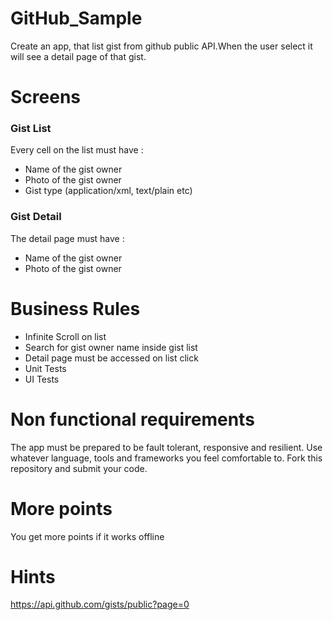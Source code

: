 # GitHub_Sample

Create an app, that list gist from github public API.When the user select it will see a detail page of that gist.

# Screens
### Gist List
Every cell on the list must have :
- Name of the gist owner
- Photo of the gist owner
- Gist type (application/xml, text/plain etc)

### Gist Detail
The detail page must have :
- Name of the gist owner
- Photo of the gist owner

# Business Rules
- Infinite Scroll on list
- Search for gist owner name inside gist list
- Detail page must be accessed on list click
- Unit Tests
- UI Tests

# Non functional requirements
The app must be prepared to be fault tolerant, responsive and resilient.
    Use whatever language, tools and frameworks you feel comfortable to.
    Fork this repository and submit your code.

# More points
You get more points if it works offline

# Hints
https://api.github.com/gists/public?page=0
